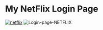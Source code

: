 <!DOCTYPE html>
<html lang="en">

<head>
    <meta charset="UTF-8">
    <meta name="viewport" content="width=device-width, initial-scale=1.0">
    <h1>My NetFlix Login Page</h1> 
</head>

<body>
        <a href="https://ibb.co/tYtk2Gs"><img src="https://i.ibb.co/yg1Gk9y/netflix.png" alt="netflix" border="0"></a>
       <img src="https://i.ibb.co/yg1Gk9y/netflix.png" alt="Login-page-NETFLIX">   
</body>
</html>
